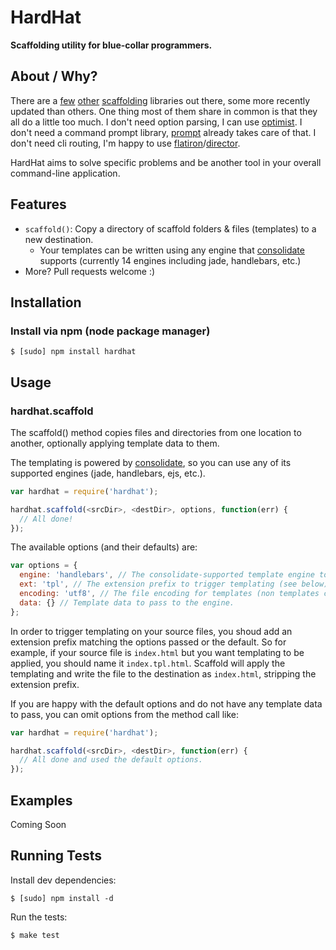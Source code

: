 HardHat
=======

**Scaffolding utility for blue-collar programmers.**


About / Why?
------------
There are a [few](http://search.npmjs.org/#/scaffold) [other](http://search.npmjs.org/#/scaffolder)
[scaffolding](http://search.npmjs.org/#/scaffoldit) libraries out there, some more recently
updated than others.  One thing most of them share in common is that they all do
a little too much. I don't need option parsing, I can use [optimist](https://github.com/substack/node-optimist).
I don't need a command prompt library, [prompt](https://github.com/flatiron/prompt)
already takes care of that. I don't need cli routing, I'm happy to use
[flatiron](https://github.com/flatiron/flatiron)/[director](https://github.com/flatiron/director).

HardHat aims to solve specific problems and be another tool in your overall
command-line application.


Features
--------

  * `scaffold()`: Copy a directory of scaffold folders & files (templates) to a
    new destination.
      * Your templates can be written using any engine that [consolidate](https://github.com/visionmedia/consolidate.js) supports
        (currently 14 engines including jade, handlebars, etc.)
  * More?  Pull requests welcome :)


Installation
------------
### Install via npm (node package manager) ###
```
$ [sudo] npm install hardhat
```

Usage
------

### hardhat.scaffold ###

The scaffold() method copies files and directories from one location to
another, optionally applying template data to them.

The templating is powered by [consolidate](https://github.com/visionmedia/consolidate.js), so
you can use any of its supported engines (jade, handlebars, ejs, etc.).

```js
var hardhat = require('hardhat');

hardhat.scaffold(<srcDir>, <destDir>, options, function(err) {
  // All done!
});
```

The available options (and their defaults) are:

```js
var options = {
  engine: 'handlebars', // The consolidate-supported template engine to use.
  ext: 'tpl', // The extension prefix to trigger templating (see below).
  encoding: 'utf8', // The file encoding for templates (non templates can be any encoding).
  data: {} // Template data to pass to the engine.
};
```

In order to trigger templating on your source files, you shoud add an extension
prefix matching the options passed or the default.  So for example, if your
source file is `index.html` but you want templating to be applied, you should
name it `index.tpl.html`.  Scaffold will apply the templating and write the
file to the destination as `index.html`, stripping the extension prefix.

If you are happy with the default options and do not have any template data to
pass, you can omit options from the method call like:

```js
var hardhat = require('hardhat');

hardhat.scaffold(<srcDir>, <destDir>, function(err) {
  // All done and used the default options.
});
```

Examples
---------
Coming Soon


Running Tests
-------------
Install dev dependencies:
```
$ [sudo] npm install -d
```

Run the tests:
```
$ make test
```


